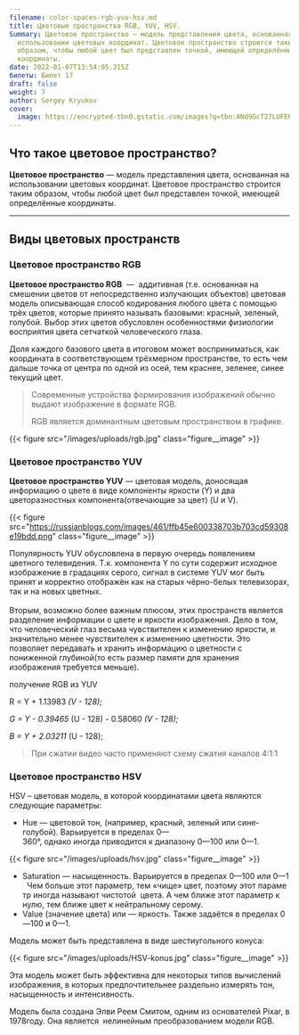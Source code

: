 ```yaml
---
filename: color-spaces-rgb-yuv-hsv.md
title: Цветовые пространства RGB, YUV, HSV.
Summary: Цветовое пространство — модель представления цвета, основанная на
  использовании цветовых координат. Цветовое пространство строится таким
  образом, чтобы любой цвет был представлен точкой, имеющей определённые
  координаты.
date: 2022-01-07T13:54:05.315Z
билеты: Билет 17
draft: false
weight: 7
author: Sergey Kryukov
cover:
  image: https://encrypted-tbn0.gstatic.com/images?q=tbn:ANd9GcT27LUFERi_hjOsxu2NCaSysXuKxVqmgGy9Nw&usqp=CAU
---
```

## Что такое цветовое пространство?

**Цветовое пространство** — модель представления цвета, основанная на использовании цветовых координат. Цветовое пространство строится таким образом, чтобы любой цвет был представлен точкой, имеющей определённые координаты.

- - -

## Виды цветовых пространств

### Цветовое пространство RGB

**Цветовое пространство RGB**  —  аддитивная (т.е. основанная на смешении цветов от непосредственно излучающих объектов) цветовая модель описывающая способ кодирования любого цвета с помощью трёх цветов, которые принято называть базовыми: красный, зеленый, голубой. Выбор этих цветов обусловлен особенностями физиологии восприятия цвета сетчаткой человеческого глаза.

Доля каждого базового цвета в итоговом может восприниматься, как координата в соответствующем трёхмерном пространстве, то есть чем дальше точка от центра по одной из осей, тем краснее, зеленее, синее текущий цвет.

> Современные устройства формирования изображений обычно выдают изображение в формате RGB.
>
> RGB является доминантным цветовым пространством в графике.

{{< figure src="/images/uploads/rgb.jpg" class="figure__image" >}}

### Цветовое пространство YUV

**Цветовое пространство YUV** — цветовая модель, доносящая информацию о цвете в виде компоненты яркости (Y) и два цветоразностных компонента(отвечающие за цвет) (U и V).

{{< figure src="https://russianblogs.com/images/461/ffb45e600338703b703cd59308e19bdd.png" class="figure__image" >}}

Популярность YUV обусловлена в первую очередь появлением цветного телевидения. Т.к. компонента Y по сути содержит исходное изображение в градациях серого, сигнал в системе YUV мог быть принят и корректно отображён как на старых чёрно-белых телевизорах, так и на новых цветных.\
\
Вторым, возможно более важным плюсом, этих пространств является разделение информации о цвете и яркости изображения. Дело в том, что человеческий глаз весьма чувствителен к изменению яркости, и значительно менее чувствителен к изменению цветности. Это позволяет передавать и хранить информацию о цветности с пониженной глубиной(то есть размер памяти для хранения изображения требуется меньше).

получение RGB из YUV

R = Y + 1.13983  *(V - 128);*

*G = Y - 0.39465*  (U - 128) - 0.58060  *(V - 128);*

*B = Y + 2.03211*  (U - 128);

<!--EndFragment-->

> При сжатии видео часто применяют схему сжатия каналов 4:1:1

### Цветовое пространство HSV

HSV  – цветовая модель, в которой координатами цвета являются следующие параметры:

* Hue — цветовой тон, (например, красный, зеленый или сине-голубой). Варьируется в пределах 0—360°, однако иногда приводится к диапазону 0—100 или 0—1.

{{< figure src="/images/uploads/hsv.jpg" class="figure__image" >}}

* Saturation — насыщенность. Варьируется в пределах 0—100 или  0—1                        Чем больше этот параметр, тем «чище» цвет, поэтому этот параметр иногда называют чистотой  цвета. А чем ближе этот параметр к нулю, тем ближе цвет к нейтральному серому.
* Value (значение цвета) или — яркость. Также задаётся в пределах 0—100 и 0—1.

Модель может быть представлена в виде шестиугольного конуса:

{{< figure src="/images/uploads/HSV-konus.jpg" class="figure__image" >}}

Эта модель может быть эффективна для некоторых типов вычислений изображения, в которых предпочтительнее раздельно измерять тон, насыщенность и интенсивность.

Модель была создана Элви Реем Смитом, одним из основателей Pixar, в 1978году. Она является  нелинейным преобразованием модели RGB.
